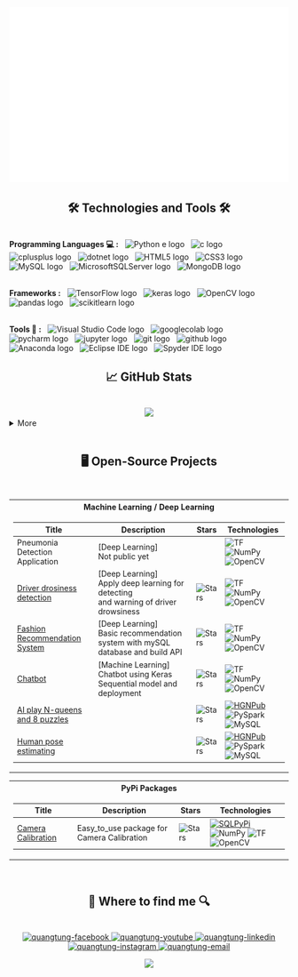<p align="center">
<a href="#" target="_blank">
  <img src="svg/quangtung.svg" width="1200" alt="nguyenquangtung" />
</a>

<!-- ---------------------------Technologies and Tools------------------------------------------ -->
<h2 align="center">🛠 Technologies and Tools 🛠</h2>
<br>
<!-- https://simpleicons.org/ -->
<!-- Programming Languages  -->
<span><b><strong>Programming Languages 💻 :</strong></b></span>
&nbsp;
<span><img src="https://img.shields.io/badge/Python-282C34?logo=python&logoColor=3776AB" alt="Python
e logo" title="Python" height="25" /></span>
&nbsp;
<span><img src="https://img.shields.io/badge/C-282C34?logo=C&logoColor=#A8B9CC" alt="c logo" title="C" height="25" /></span>
&nbsp;
<span><img src="https://img.shields.io/badge/C++-282C34?logo=cplusplus&logoColor=#00599C" alt="cplusplus logo" title="C++" height="25" /></span>
&nbsp;
<span><img src="https://img.shields.io/badge/.Net-282C34?logo=dotnet&logoColor=##512BD4" alt="dotnet logo" title=".Net" height="25" /></span>
&nbsp;
<span><img src="https://img.shields.io/badge/HTML5-282C34?logo=html5&logoColor=E34F26" alt="HTML5 logo" title="HTML5" height="25" /></span>
&nbsp;
<span><img src="https://img.shields.io/badge/CSS3-282C34?logo=css3&logoColor=1572B6" alt="CSS3 logo" title="CSS3" height="25" /></span>
&nbsp;
<span><img src="https://img.shields.io/badge/MySQL-282C34?logo=mySQL&logoColor=4479A1" alt="MySQL logo" title="MySQL" height="25" /></span>
&nbsp;
<span><img src="https://img.shields.io/badge/MicrosoftSQLServer-282C34?logo=microsoftSQLServer&logoColor=CC2927" alt="MicrosoftSQLServer logo" title="Microsoft SQL Server" height="25" /></span>
&nbsp;
<span><img src="https://img.shields.io/badge/MongoDB-282C34?logo=mongodb&logoColor=47A248" alt="MongoDB logo" title="MongoDB" height="25" /></span>
&nbsp;

<!-- Frameworks -->

</br><span><b><strong>Frameworks :</strong></b></span>
&nbsp;
<span><img src="https://img.shields.io/badge/TensorFlow-282C34?logo=tensorFlow&logoColor=#FF6F00" alt="TensorFlow logo" title="TensorFlow" height="25" /></span>
&nbsp;
<span><img src="https://img.shields.io/badge/keras-282C34?logo=keras&logoColor=#D00000" alt="keras logo" title="keras" height="25" /></span>
&nbsp;
<span><img src="https://img.shields.io/badge/OpenCV-282C34?logo=openCV&logoColor=5C3EE8" alt="OpenCV logo" title="OpenCV" height="25" /></span>
&nbsp;
<span><img src="https://img.shields.io/badge/pandas-282C34?logo=pandas&logoColor=#150458" alt="pandas logo" title="pandas" height="25" /></span>
&nbsp;
<span><img src="https://img.shields.io/badge/scikitlearn-282C34?logo=scikitlearn&logoColor=##F7931E" alt="scikitlearn logo" title="scikitlearn" height="25" /></span>
&nbsp;

<!-- Tools -->

</br><span><b><strong>Tools 🔧 :</strong></b></span>
&nbsp;
<span><img src="https://img.shields.io/badge/VS%20Code-282C34?logo=visual-studio-code&logoColor=007ACC" alt="Visual Studio Code logo" title="Visual Studio Code" height="25" /></span>
&nbsp;
<span><img src="https://img.shields.io/badge/googlecolab-282C34?logo=googlecolab&logoColor=#F9AB00" alt="googlecolab logo" title="googlecolab" height="25" /></span>
&nbsp;
<span><img src="https://img.shields.io/badge/pycharm-282C34?logo=pycharm&logoColor=#000000" alt="pycharm logo" title="pycharm" height="25" /></span>
&nbsp;
<span><img src="https://img.shields.io/badge/jupyter-282C34?logo=jupyter&logoColor=##F37626" alt="jupyter logo" title="jupyter" height="25" /></span>
&nbsp;
<span><img src="https://img.shields.io/badge/git-282C34?logo=git&logoColor=F05032" alt="git logo" title="git" height="25" /></span>
&nbsp;
<span><img src="https://img.shields.io/badge/github-282C34?logo=github&logoColor=#181717" alt="github logo" title="github" height="25" /></span>
&nbsp;
<span><img src="https://img.shields.io/badge/Anaconda-282C34?logo=anaconda&logoColor=44A833" alt="Anaconda logo" title="Anaconda" height="25" /></span>
&nbsp;
<span><img src="https://img.shields.io/badge/EclipseIDE-282C34?logo=eclipseIDE&logoColor=782A90" alt="Eclipse IDE logo" title="Eclipse IDE" height="25" /></span>
&nbsp;
<span><img src="https://img.shields.io/badge/SpyderIDE-282C34?logo=spyderIDE&logoColor=FF0000" alt="Spyder IDE logo" title="Spyder IDE
" height="25" /></span>
&nbsp;

<!-- ---------------------------------GitHub Stats------------------------------------------ -->
<h2 align="center"> 📈 GitHub Stats </h2>
<br>
<div align="center">
  <a href="#" title="nguyenquangtung">
        <img src="http://github-profile-summary-cards.vercel.app/api/cards/profile-details?username=nguyenquangtung&show_icons=true&theme=tokyonight&border_color=61dafb&hide_border=true" />
  </a>
</div>
<div>
  <details>
    <summary>More</summary>
    <br>
    <div style="display: flex; flex-direction: row; align-items: center; gap: 20px;">
      <a href="#" title="nguyenquangtung">
          <img width="400" src="http://github-profile-summary-cards.vercel.app/api/cards/repos-per-language?username=nguyenquangtung&theme=tokyonight&hide=powershell,Mathematica,Ruby,Objective-C,Objective-C%2b%2b,Cuda&title_color=61dafb&text_color=ffffff&icon_color=61dafb&bg_color=20232a&langs_count=8&layout=compact&border_color=61dafb&hide_border=true" />
      </a>
      <a href="#" title="nguyenquangtung">
        <img width="400" src="http://github-profile-summary-cards.vercel.app/api/cards/most-commit-language?username=nguyenquangtung&show_icons=true&theme=tokyonight&border_color=61dafb&hide_border=true" />
      </a>
    </div>

  </details>
</div>
<!-- ---------------------------------Open Source------------------------------------------ -->
&nbsp;
<h2 align="center"> 🖥️ Open-Source Projects </h2>
<br>
<div align="center">
<table>
<tr><th>Machine Learning / Deep Learning</th></tr>
<tr><td>

| Title                                                                                               | Description                                                                              | Stars                                                                                                                                          | Technologies                                                                                                                                                                                                                                                                                                                                                                                                           |
| --------------------------------------------------------------------------------------------------- | ---------------------------------------------------------------------------------------- | ---------------------------------------------------------------------------------------------------------------------------------------------- | ---------------------------------------------------------------------------------------------------------------------------------------------------------------------------------------------------------------------------------------------------------------------------------------------------------------------------------------------------------------------------------------------------------------------- |
| Pneumonia Detection Application                                                                     | [Deep Learning]<br>Not public yet                                                        |                                                                                                                                                | ![TF](https://img.shields.io/badge/TF-black?style=flat-square&logo=tensorflow) ![NumPy](https://img.shields.io/badge/NumPy-black?style=flat-square&logo=numpy) <br>![OpenCV](https://img.shields.io/badge/OpenCV-black?style=flat-square&logo=opencv)                                                                                                                                                                  |
| [Driver drosiness detection](https://github.com/nguyenquangtung/DL_Driver-drowsiness-detection.git) | [Deep Learning]<br>Apply deep learning for detecting<br>and warning of driver drowsiness | <img alt="Stars" src="https://img.shields.io/github/stars/nguyenquangtung/DL_Driver-drowsiness-detection?style=flat-square&labelColor=black"/> | ![TF](https://img.shields.io/badge/TF-black?style=flat-square&logo=tensorflow) ![NumPy](https://img.shields.io/badge/NumPy-black?style=flat-square&logo=numpy) <br>![OpenCV](https://img.shields.io/badge/OpenCV-black?style=flat-square&logo=opencv)                                                                                                                                                                  |
| [Fashion Recommendation System](https://github.com/nguyenquangtung/fashion-recommendation-system)   | [Deep Learning]<br>Basic recommendation system with mySQL database and build API         | <img alt="Stars" src="https://img.shields.io/github/stars/nguyenquangtung/fashion-recommendation-system?style=flat-square&labelColor=black"/>  | ![TF](https://img.shields.io/badge/TF-black?style=flat-square&logo=tensorflow) ![NumPy](https://img.shields.io/badge/NumPy-black?style=flat-square&logo=numpy) <br>![OpenCV](https://img.shields.io/badge/OpenCV-black?style=flat-square&logo=opencv)                                                                                                                                                                  |
| [Chatbot](https://github.com/nguyenquangtung/ML-Chatbox.git)                                        | [Machine Learning]<br>Chatbot using Keras Sequential model and deployment                | <img alt="Stars" src="https://img.shields.io/github/stars/nguyenquangtung/ML-Chatbox?style=flat-square&labelColor=black"/>                     | ![TF](https://img.shields.io/badge/TF-black?style=flat-square&logo=tensorflow) ![NumPy](https://img.shields.io/badge/NumPy-black?style=flat-square&logo=numpy) <br>![OpenCV](https://img.shields.io/badge/OpenCV-black?style=flat-square&logo=opencv)                                                                                                                                                                  |
| [AI play N-queens and 8 puzzles](https://github.com/nguyenquangtung/AI-Nqueens-and-8Puzzles)        |                                                                                          | <img alt="Stars" src="https://img.shields.io/github/stars/nguyenquangtung/AI-Nqueens-and-8Puzzles?style=flat-square&labelColor=black"/>        | [![HGNPub](https://img.shields.io/badge/Published-black?style=flat-square&logo=googlescholar)](https://scholar.google.com/citations?view_op=view_citation&hl=en&user=b___QQ8AAAAJ&authuser=1&citation_for_view=b___QQ8AAAAJ:u5HHmVD_uO8C) ![PySpark](https://img.shields.io/badge/Spark-black?style=flat-square&logo=apachespark) <br> ![MySQL](https://img.shields.io/badge/MySQL-black?style=flat-square&logo=mysql) |
| [Human pose estimating](https://github.com/nguyenquangtung/DIP-Human-Skeleton-Estimating)           |                                                                                          | <img alt="Stars" src="https://img.shields.io/github/stars/nguyenquangtung/DIP-Human-Skeleton-Estimating?style=flat-square&labelColor=black"/>  | [![HGNPub](https://img.shields.io/badge/Published-black?style=flat-square&logo=googlescholar)](https://scholar.google.com/citations?view_op=view_citation&hl=en&user=b___QQ8AAAAJ&authuser=1&citation_for_view=b___QQ8AAAAJ:u5HHmVD_uO8C) ![PySpark](https://img.shields.io/badge/Spark-black?style=flat-square&logo=apachespark) <br> ![MySQL](https://img.shields.io/badge/MySQL-black?style=flat-square&logo=mysql) |

</td>
</tr> </table>

<table>
<tr><th>PyPi Packages</th></tr>
<tr>
<td>

| Title                                                                           | Description                                | Stars                                                                                                                              | Technologies                                                                                                                                                                                                                                                                                                                                                                            |
| ------------------------------------------------------------------------------- | ------------------------------------------ | ---------------------------------------------------------------------------------------------------------------------------------- | --------------------------------------------------------------------------------------------------------------------------------------------------------------------------------------------------------------------------------------------------------------------------------------------------------------------------------------------------------------------------------------- |
| [Camera Calibration](https://github.com/nguyenquangtung/Camera_Calibration.git) | Easy_to_use package for Camera Calibration | <img alt="Stars" src="https://img.shields.io/github/stars/nguyenquangtung/Camera_Calibration?style=flat-square&labelColor=black"/> | [![SQLPyPi](https://img.shields.io/badge/PyPi-black?style=flat-square&logo=pypi)](https://pypi.org/project/TH-camera-calibration/) ![NumPy](https://img.shields.io/badge/NumPy-black?style=flat-square&logo=numpy) ![TF](https://img.shields.io/badge/TF-black?style=flat-square&logo=tensorflow)<br>![OpenCV](https://img.shields.io/badge/OpenCV-black?style=flat-square&logo=opencv) |

</td>
</tr> </table>

</div>

<!-- ---------------------------------GitHub Stats------------------------------------------ -->

<br>

<h2 align="center">🔎 Where to find me 🔍</h2>
<br>
<div align="center">
  <a href="https://facebook.com/nqt7301/" target="_blank" rel="noopener noreferrer">
    <img src="https://img.icons8.com/bubbles/100/000000/facebook-new.png" alt="quangtung-facebook" />
  </a>
  <a href="https://www.youtube.com/@tungquangnguyen731" target="_blank" rel="noopener noreferrer">
    <img src="https://img.icons8.com/bubbles/100/000000/youtube-squared.png" alt="quangtung-youtube" />
  </a>
  <a href="https://www.linkedin.com/in/tungnguyen73" target="_blank">
    <img src="https://img.icons8.com/bubbles/100/000000/linkedin.png" alt="quangtung-linkedin" />
  </a>
  <a href="https://www.instagram.com/nguyentung7301/" target="_blank" rel="noopener noreferrer">
    <img src="https://img.icons8.com/bubbles/100/000000/instagram.png" alt="quangtung-instagram" />
  </a>
  <a href="mailto:quangtung.work73@gmail.com" target="_blank" rel="noopener noreferrer">
    <img src="https://img.icons8.com/bubbles/100/000000/apple-mail.png" alt="quangtung-email" />
  </a>

![](https://komarev.com/ghpvc/?username=nguyenquangtung&color=orange&style=plastic&base=7301)

</div>

<!-- ![snake gif](https://github.com/nguyenquangtung/nguyenquangtung/blob/output/github-contribution-grid-snake.gif) -->

</div>

